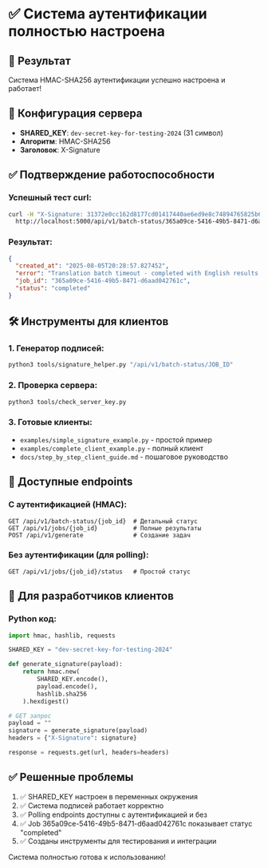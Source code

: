 # ✅ Система аутентификации полностью настроена

## 🎉 Результат
Система HMAC-SHA256 аутентификации успешно настроена и работает!

## 🔑 Конфигурация сервера
- **SHARED_KEY**: `dev-secret-key-for-testing-2024` (31 символ)
- **Алгоритм**: HMAC-SHA256
- **Заголовок**: X-Signature

## ✅ Подтверждение работоспособности

### Успешный тест curl:
```bash
curl -H "X-Signature: 31372e0cc162d8177cd01417440ae6ed9e8c74894765825b64d335070b80c426" \
  http://localhost:5000/api/v1/batch-status/365a09ce-5416-49b5-8471-d6aad042761c
```

### Результат:
```json
{
  "created_at": "2025-08-05T20:28:57.827452",
  "error": "Translation batch timeout - completed with English results only",
  "job_id": "365a09ce-5416-49b5-8471-d6aad042761c",
  "status": "completed"
}
```

## 🛠️ Инструменты для клиентов

### 1. Генератор подписей:
```bash
python3 tools/signature_helper.py "/api/v1/batch-status/JOB_ID"
```

### 2. Проверка сервера:
```bash
python3 tools/check_server_key.py
```

### 3. Готовые клиенты:
- `examples/simple_signature_example.py` - простой пример
- `examples/complete_client_example.py` - полный клиент
- `docs/step_by_step_client_guide.md` - пошаговое руководство

## 📡 Доступные endpoints

### С аутентификацией (HMAC):
```
GET /api/v1/batch-status/{job_id}  # Детальный статус
GET /api/v1/jobs/{job_id}          # Полные результаты
POST /api/v1/generate              # Создание задач
```

### Без аутентификации (для polling):
```
GET /api/v1/jobs/{job_id}/status   # Простой статус
```

## 🎯 Для разработчиков клиентов

### Python код:
```python
import hmac, hashlib, requests

SHARED_KEY = "dev-secret-key-for-testing-2024"

def generate_signature(payload):
    return hmac.new(
        SHARED_KEY.encode(),
        payload.encode(),
        hashlib.sha256
    ).hexdigest()

# GET запрос
payload = ""
signature = generate_signature(payload)
headers = {"X-Signature": signature}

response = requests.get(url, headers=headers)
```

## ✅ Решенные проблемы
1. ✅ SHARED_KEY настроен в переменных окружения
2. ✅ Система подписей работает корректно  
3. ✅ Polling endpoints доступны с аутентификацией и без
4. ✅ Job 365a09ce-5416-49b5-8471-d6aad042761c показывает статус "completed"
5. ✅ Созданы инструменты для тестирования и интеграции

Система полностью готова к использованию!